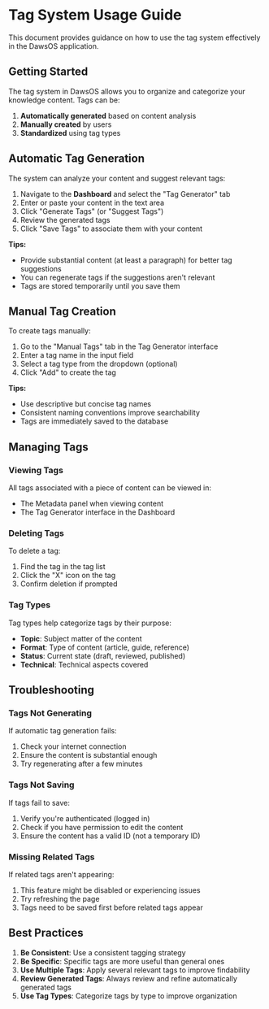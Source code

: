 
# Tag System Usage Guide

This document provides guidance on how to use the tag system effectively in the DawsOS application.

## Getting Started

The tag system in DawsOS allows you to organize and categorize your knowledge content. Tags can be:

1. **Automatically generated** based on content analysis
2. **Manually created** by users
3. **Standardized** using tag types

## Automatic Tag Generation

The system can analyze your content and suggest relevant tags:

1. Navigate to the **Dashboard** and select the "Tag Generator" tab
2. Enter or paste your content in the text area
3. Click "Generate Tags" (or "Suggest Tags")
4. Review the generated tags
5. Click "Save Tags" to associate them with your content

**Tips:**
- Provide substantial content (at least a paragraph) for better tag suggestions
- You can regenerate tags if the suggestions aren't relevant
- Tags are stored temporarily until you save them

## Manual Tag Creation

To create tags manually:

1. Go to the "Manual Tags" tab in the Tag Generator interface
2. Enter a tag name in the input field
3. Select a tag type from the dropdown (optional)
4. Click "Add" to create the tag

**Tips:**
- Use descriptive but concise tag names
- Consistent naming conventions improve searchability
- Tags are immediately saved to the database

## Managing Tags

### Viewing Tags

All tags associated with a piece of content can be viewed in:
- The Metadata panel when viewing content
- The Tag Generator interface in the Dashboard

### Deleting Tags

To delete a tag:
1. Find the tag in the tag list
2. Click the "X" icon on the tag
3. Confirm deletion if prompted

### Tag Types

Tag types help categorize tags by their purpose:
- **Topic**: Subject matter of the content
- **Format**: Type of content (article, guide, reference)
- **Status**: Current state (draft, reviewed, published)
- **Technical**: Technical aspects covered

## Troubleshooting

### Tags Not Generating

If automatic tag generation fails:
1. Check your internet connection
2. Ensure the content is substantial enough
3. Try regenerating after a few minutes

### Tags Not Saving

If tags fail to save:
1. Verify you're authenticated (logged in)
2. Check if you have permission to edit the content
3. Ensure the content has a valid ID (not a temporary ID)

### Missing Related Tags

If related tags aren't appearing:
1. This feature might be disabled or experiencing issues
2. Try refreshing the page
3. Tags need to be saved first before related tags appear

## Best Practices

1. **Be Consistent**: Use a consistent tagging strategy
2. **Be Specific**: Specific tags are more useful than general ones
3. **Use Multiple Tags**: Apply several relevant tags to improve findability
4. **Review Generated Tags**: Always review and refine automatically generated tags
5. **Use Tag Types**: Categorize tags by type to improve organization
